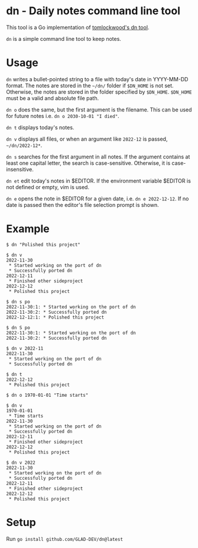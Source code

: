 # dn - Daily notes command line tool

This tool is a Go implementation of [tomlockwood's dn tool](https://github.com/tomlockwood/dn).

`dn` is a simple command line tool to keep notes.

# Usage

`dn` writes a bullet-pointed string to a file with today's date in YYYY-MM-DD format.
The notes are stored in the `~/dn/` folder if `$DN_HOME` is not set.
Otherwise, the notes are stored in the folder specified by `$DN_HOME`.
`$DN_HOME` must be a valid and absolute file path.

`dn o`
does the same, but the first argument is the filename.
This can be used for future notes i.e. `dn o 2030-10-01 "I died"`.

`dn t`
displays today's notes.

`dn v`
displays all files, or when an argument like `2022-12` is passed, `~/dn/2022-12*`.

`dn s`
searches for the first argument in all notes.
If the argument contains at least one capital letter, the search is case-sensitive.
Otherwise, it is case-insensitive.

`dn et`
edit today's notes in $EDITOR.
If the environment variable $EDITOR is not defined or empty, vim is used.

`dn e`
opens the note in $EDITOR for a given date, i.e. `dn e 2022-12-12`.
If no date is passed then the editor's file selection prompt is shown.

# Example

```
$ dn "Polished this project"

$ dn v
2022-11-30
 * Started working on the port of dn
 * Successfully ported dn
2022-12-11
 * Finished other sideproject
2022-12-12
 * Polished this project

$ dn s po
2022-11-30:1: * Started working on the port of dn
2022-11-30:2: * Successfully ported dn           
2022-12-12:1: * Polished this project   

$ dn S po
2022-11-30:1: * Started working on the port of dn
2022-11-30:2: * Successfully ported dn 

$ dn v 2022-11
2022-11-30
 * Started working on the port of dn
 * Successfully ported dn

$ dn t
2022-12-12
 * Polished this project

$ dn o 1970-01-01 "Time starts"

$ dn v
1970-01-01
 * Time starts
2022-11-30
 * Started working on the port of dn
 * Successfully ported dn
2022-12-11
 * Finished other sideproject
2022-12-12
 * Polished this project

$ dn v 2022
2022-11-30
 * Started working on the port of dn
 * Successfully ported dn
2022-12-11
 * Finished other sideproject
2022-12-12
 * Polished this project
```

# Setup

Run `go install github.com/GLAD-DEV/dn@latest`
